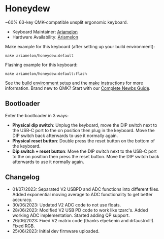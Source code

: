 # Honeydew

~60% 63-key QMK-compatible unsplit ergonomic keyboard.

* Keyboard Maintainer: [Ariamelon](https://github.com/Ariamelon)
* Hardware Availability: [Ariamelon](https://github.com/Ariamelon/Honeydew/)

Make example for this keyboard (after setting up your build environment):

    make ariamelon/honeydew:default

Flashing example for this keyboard:

    make ariamelon/honeydew:default:flash

See the [build environment setup](https://docs.qmk.fm/#/getting_started_build_tools) and the [make instructions](https://docs.qmk.fm/#/getting_started_make_guide) for more information. Brand new to QMK? Start with our [Complete Newbs Guide](https://docs.qmk.fm/#/newbs).

## Bootloader

Enter the bootloader in 3 ways:

* **Physical dip switch**: Unplug the keyboard, move the DIP switch next to the USB-C port to the on position then plug in the keyboard. Move the DIP switch back afterwards to use it normally again.
* **Physical reset button**: Double press the reset button on the bottom of the keyboard.
* **Dip switch + reset button**: Move the DIP switch next to the USB-C port to the on position then press the reset button. Move the DIP switch back afterwards to use it normally again.

## Changelog
* 01/07/2023: Separated V2 USBPD and ADC functions into different files. Added exponential moving average to ADC functionality to get better accuracy.
* 30/06/2023: Updated V2 ADC code to not use floats.
* 28/06/2023: Modified V2 USB PD code to work like tzarc's. Added working ADC implementation. Started adding QP support.
* 26/06/2023: Fixed V2 matrix code (thanks elpekenin and drfaustroll!). Fixed RGB.
* 25/06/2023: Initial dev firmware uploaded.
